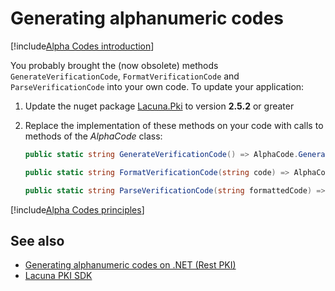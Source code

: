 ﻿# Generating alphanumeric codes

[!include[Alpha Codes introduction](../../includes/alpha-codes-intro.md)]

You probably brought the (now obsolete) methods `GenerateVerificationCode`, `FormatVerificationCode` and `ParseVerificationCode`
into your own code. To update your application:

1. Update the nuget package [Lacuna.Pki](https://www.nuget.org/packages/Lacuna.Pki) to version **2.5.2** or greater
1. Replace the implementation of these methods on your code with calls to methods of the *AlphaCode* class:

   ```cs
   public static string GenerateVerificationCode() => AlphaCode.Generate();
   
   public static string FormatVerificationCode(string code) => AlphaCode.Format(code);
   
   public static string ParseVerificationCode(string formattedCode) => AlphaCode.Parse(formattedCode);
   ```

[!include[Alpha Codes principles](../../includes/alpha-codes-principles.md)]

## See also

* [Generating alphanumeric codes on .NET (Rest PKI)](../rest-pki/dotnet/alpha-codes.md)
* [Lacuna PKI SDK](index.md)
